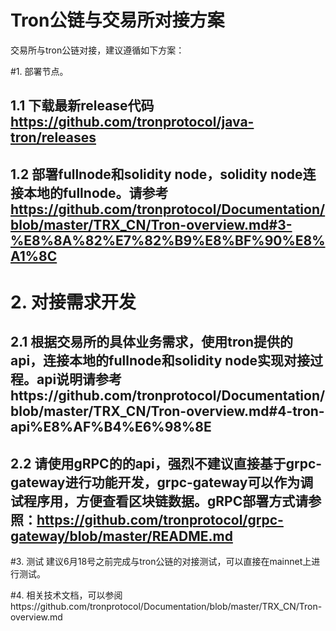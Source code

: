 # Tron公链与交易所对接方案
交易所与tron公链对接，建议遵循如下方案：

#1. 部署节点。 
## 1.1 下载最新release代码 https://github.com/tronprotocol/java-tron/releases
## 1.2 部署fullnode和solidity node，solidity node连接本地的fullnode。请参考 https://github.com/tronprotocol/Documentation/blob/master/TRX_CN/Tron-overview.md#3-%E8%8A%82%E7%82%B9%E8%BF%90%E8%A1%8C

# 2. 对接需求开发
## 2.1 根据交易所的具体业务需求，使用tron提供的api，连接本地的fullnode和solidity node实现对接过程。api说明请参考https://github.com/tronprotocol/Documentation/blob/master/TRX_CN/Tron-overview.md#4-tron-api%E8%AF%B4%E6%98%8E
## 2.2 请使用gRPC的的api，强烈不建议直接基于grpc-gateway进行功能开发，grpc-gateway可以作为调试程序用，方便查看区块链数据。gRPC部署方式请参照：https://github.com/tronprotocol/grpc-gateway/blob/master/README.md

#3. 测试
  建议6月18号之前完成与tron公链的对接测试，可以直接在mainnet上进行测试。

#4. 相关技术文档，可以参阅https://github.com/tronprotocol/Documentation/blob/master/TRX_CN/Tron-overview.md

